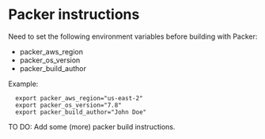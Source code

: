 # Packer instructions

Need to set the following environment variables before building with Packer:

- packer_aws_region
- packer_os_version
- packer_build_author

Example:

	  export packer_aws_region="us-east-2"
	  export packer_os_version="7.8"
	  export packer_build_author="John Doe"

TO DO: Add some (more) packer build instructions.
